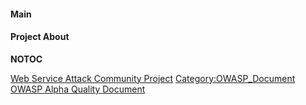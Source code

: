 #### Main

#### Project About

__NOTOC__ <headertabs />

[Web Service Attack Community
Project](Category:OWASP_Project "wikilink")
[Category:OWASP_Document](Category:OWASP_Document "wikilink") [OWASP
Alpha Quality
Document](Category:OWASP_Alpha_Quality_Document "wikilink")